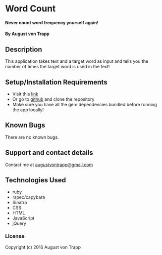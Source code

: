 # Word Count

#### Never count word frequency yourself again!

#### By August von Trapp

## Description

This application takes text and a target word as input and tells you the number of times the target word is used in the text!

## Setup/Installation Requirements

* Visit this [link](https://dudley-poppy-34206.herokuapp.com/)
* Or go to [github](https://github.com/augustinevt/word_count) and clone the repository
* Make sure you have all the gem dependencies bundled before running the app locally!

## Known Bugs

There are no known bugs.

## Support and contact details

Contact me at augustvontrapp@gmail.com

## Technologies Used

* ruby
* rspec/capybara
* Sinatra
* CSS
* HTML
* JavaScript
* jQuery

### License

Copyright (c) 2016 August von Trapp
